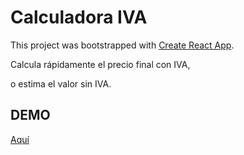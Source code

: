# Calculadora IVA

This project was bootstrapped with [Create React App](https://github.com/facebook/create-react-app).

Calcula rápidamente el precio final con IVA,

o estima el valor sin IVA.

## DEMO

[Aquí](https://jalbertogonzalez.github.io/calculadora-iva/)
